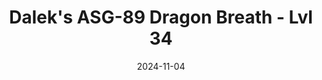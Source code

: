 ---
title: Dalek's ASG-89 Dragon Breath - Lvl 34
date: 2024-11-04

weapon: 
-
    attachment: Muzzle
    item: Full Choke
-
    attachment: Underbarrel
    item: Ranger Foregrip
-
    attachment: Magazine
    item: Extended Mag II
-
    attachment: Stock  
    item: Light Stock
-
    attachment: Laser  
    item: Steady Aim Laser
-
    attachment: Fire Mods  
    item: 12 Gauge Dragon's Breath 

tags: weaponBuild
---
